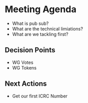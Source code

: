 # Meeting Agenda

* What is pub sub?
* What are the technical limiations?
* What are we tackling first?

## Decision Points

* WG Votes
* WG Tokens

## Next Actions

* Get our first ICRC Number
